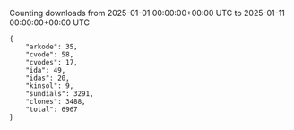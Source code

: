 
Counting downloads from 2025-01-01 00:00:00+00:00 UTC to 2025-01-11 00:00:00+00:00 UTC

```
{
    "arkode": 35,
    "cvode": 58,
    "cvodes": 17,
    "ida": 49,
    "idas": 20,
    "kinsol": 9,
    "sundials": 3291,
    "clones": 3488,
    "total": 6967
}
```
